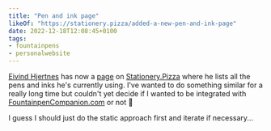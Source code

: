 ```yaml
---
title: "Pen and ink page"
likeOf: "https://stationery.pizza/added-a-new-pen-and-ink-page"
date: 2022-12-18T12:08:45+0100
tags:
- fountainpens
- personalwebsite
---
```

[Eivind Hjertnes](https://blog.hjertnes.website/) has now a [page](https://stationery.pizza/pen-inks) on [Stationery.Pizza](https://stationery.pizza) where he lists all the pens and inks he's currently using. I've wanted to do something similar for a really long time but couldn't yet decide if I wanted to be integrated with [FountainpenCompanion.com](https://www.fountainpencompanion.com/) or not 🤪

I guess I should just do the static approach first and iterate if necessary...